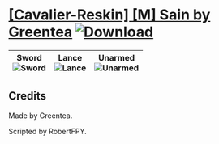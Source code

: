 # [\[Cavalier-Reskin\] \[M\] Sain by Greentea](./) [![Download](https://img.shields.io/badge/Download--red?style=social&logo=github)](https://minhaskamal.github.io/DownGit/#/home?url=https://github.com/Klokinator/FE-Repo/tree/main/Battle%20Animations%2FMounted%20-%20Cavs%2C%20Paladins%2C%20Rangers%2F%5BCavalier-Reskin%5D%20%5BM%5D%20Sain%20by%20Greentea)

| <b>Sword</b><br/><img alt="Sword" src="https://git.io/JnO1T"/> | <b>Lance</b><br/><img alt="Lance" src="https://git.io/JnO1R"/> | <b>Unarmed</b><br/><img alt="Unarmed" src="https://git.io/JnOpN"/> |
| :---: | :---: | :---: |

## Credits

Made by Greentea.

Scripted by RobertFPY.

